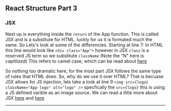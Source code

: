 ## React Structure Part 3

### JSX

Next up is everything inside the `return` of the App function. This is called JSX and is a substitute for HTML. luckly for us it is formated much the same. So Lets's look at some of the differencies. Starting at line 7:
In HTML this line would look like `<div class="App">` however in JSX `class` is a reserved JS term so we substitute `className` (Note the "N" here is capitlized) This refers to camel case, which can be read about [here](https://www.w3schools.com/js/js_conventions.asp)

So nothing too dramatic here, for the most part JSX follows the same type of rules that HTML does. So, why do we use it over HTML? That is becuase JSX allows for JS injection, lets take a look at line 9 `<img src={logo} className="App-logo" alt="logo" />` specfically the `src={logo}` this is using a JS defined varible as an image source. We can read a little more about JSX [here](http://buildwithreact.com/tutorial/jsx) and [here](https://reactjs.org/docs/introducing-jsx.html)

---
